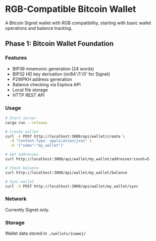 # RGB-Compatible Bitcoin Wallet

A Bitcoin Signet wallet with RGB compatibility, starting with basic wallet operations and balance tracking.

## Phase 1: Bitcoin Wallet Foundation

### Features
- BIP39 mnemonic generation (24 words)
- BIP32 HD key derivation (m/84'/1'/0' for Signet)
- P2WPKH address generation
- Balance checking via Esplora API
- Local file storage
- HTTP REST API

### Usage

```bash
# Start server
cargo run --release

# Create wallet
curl -X POST http://localhost:3000/api/wallet/create \
  -H "Content-Type: application/json" \
  -d '{"name":"my_wallet"}'

# Get addresses
curl http://localhost:3000/api/wallet/my_wallet/addresses?count=5

# Check balance
curl http://localhost:3000/api/wallet/my_wallet/balance

# Sync wallet
curl -X POST http://localhost:3000/api/wallet/my_wallet/sync
```

### Network
Currently Signet only.

### Storage
Wallet data stored in `./wallets/{name}/`

